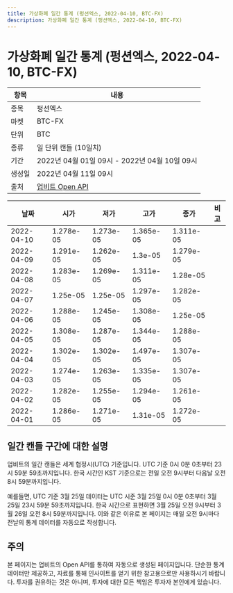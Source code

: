 ```yaml
---
title: 가상화폐 일간 통계 (펑션엑스, 2022-04-10, BTC-FX)
description: 가상화폐 일간 통계 (펑션엑스, 2022-04-10, BTC-FX)
---
```



가상화폐 일간 통계 (펑션엑스, 2022-04-10, BTC-FX)
===

|항목|내용|
|--|--|
|종목|펑션엑스|
|마켓|BTC-FX|
|단위|BTC|
|종류|일 단위 캔들 (10일치)|
|기간|2022년 04월 01일 09시 - 2022년 04월 10일 09시|
|생성일|2022년 04월 11일 09시|
|출처|[업비트 Open API](https://docs.upbit.com)|


|날짜|시가|저가|고가|종가|비고|
|--|--|--|--|--|--|
|2022-04-10|1.278e-05|1.273e-05|1.365e-05|1.311e-05|    |
|2022-04-09|1.291e-05|1.262e-05|1.3e-05|1.279e-05|    |
|2022-04-08|1.283e-05|1.269e-05|1.311e-05|1.28e-05|    |
|2022-04-07|1.25e-05|1.25e-05|1.297e-05|1.282e-05|    |
|2022-04-06|1.288e-05|1.245e-05|1.308e-05|1.25e-05|    |
|2022-04-05|1.308e-05|1.287e-05|1.344e-05|1.288e-05|    |
|2022-04-04|1.302e-05|1.302e-05|1.497e-05|1.307e-05|    |
|2022-04-03|1.274e-05|1.263e-05|1.335e-05|1.307e-05|    |
|2022-04-02|1.282e-05|1.255e-05|1.294e-05|1.261e-05|    |
|2022-04-01|1.286e-05|1.271e-05|1.31e-05|1.272e-05|    |


일간 캔들 구간에 대한 설명
---


업비트의 일간 캔들은 세계 협정시(UTC) 기준입니다. 
UTC 기준 0시 0분 0초부터 23시 59분 59초까지입니다. 
한국 시간인 KST 기준으로는 전일 오전 9시부터 다음날 오전 8시 59분까지입니다. 


예를들면, UTC 기준 3월 25일 데이터는 UTC 시준 3월 25일 0시 0분 0초부터 3월 25일 23시 59분 59초까지입니다. 
한국 시간으로 표현하면 3월 25일 오전 9시부터 3월 26일 오전 8시 59분까지입니다. 
이와 같은 이유로 본 페이지는 매일 오전 9시마다 전날의 통계 데이터를 자동으로 작성합니다. 


주의
---


본 페이지는 업비트의 Open API를 통하여 자동으로 생성된 페이지입니다. 
단순한 통계 데이터만 제공하고, 자료를 통해 인사이트를 얻기 위한 참고용으로만 사용하시기 바랍니다. 
투자를 권유하는 것은 아니며, 투자에 대한 모든 책임은 투자자 본인에게 있습니다. 
